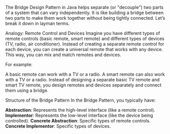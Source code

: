 The Bridge Design Pattern in Java helps separate (or "decouple") two parts of a system that can vary independently. It is like building a bridge between two parts to make them work together without being tightly connected. Let’s break it down in layman terms.

Analogy: Remote Control and Devices
Imagine you have different types of remote controls (basic remote, smart remote) and different types of devices (TV, radio, air conditioner). Instead of creating a separate remote control for each device, you can create a universal remote that works with any device. This way, you can mix and match remotes and devices.

For example:

A basic remote can work with a TV or a radio.
A smart remote can also work with a TV or a radio.
Instead of designing a separate basic TV remote and smart TV remote, you design remotes and devices separately and connect them using a bridge.

Structure of the Bridge Pattern
In the Bridge Pattern, you typically have:

**Abstraction**: Represents the high-level interface (like a remote control).
**Implementor**: Represents the low-level interface (like the device being controlled).
**Concrete Abstraction**: Specific types of remote controls.
**Concrete Implementor**: Specific types of devices.